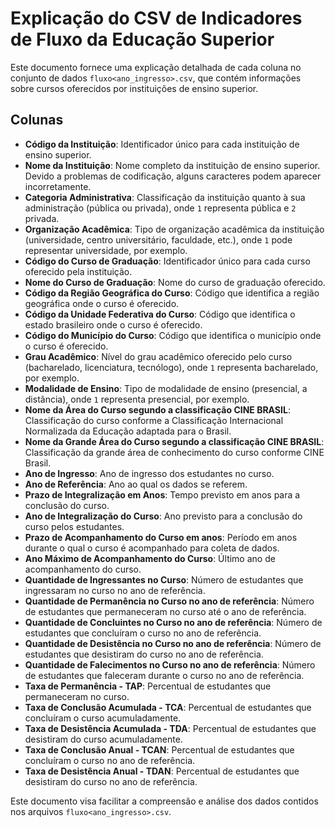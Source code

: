 # Explicação do CSV de Indicadores de Fluxo da Educação Superior

Este documento fornece uma explicação detalhada de cada coluna no conjunto de dados `fluxo<ano_ingresso>.csv`, que contém informações sobre cursos oferecidos por instituições de ensino superior.

## Colunas

- **Código da Instituição**: Identificador único para cada instituição de ensino superior.
- **Nome da Instituição**: Nome completo da instituição de ensino superior. Devido a problemas de codificação, alguns caracteres podem aparecer incorretamente.
- **Categoria Administrativa**: Classificação da instituição quanto à sua administração (pública ou privada), onde `1` representa pública e `2` privada.
- **Organização Acadêmica**: Tipo de organização acadêmica da instituição (universidade, centro universitário, faculdade, etc.), onde `1` pode representar universidade, por exemplo.
- **Código do Curso de Graduação**: Identificador único para cada curso oferecido pela instituição.
- **Nome do Curso de Graduação**: Nome do curso de graduação oferecido.
- **Código da Região Geográfica do Curso**: Código que identifica a região geográfica onde o curso é oferecido.
- **Código da Unidade Federativa do Curso**: Código que identifica o estado brasileiro onde o curso é oferecido.
- **Código do Município do Curso**: Código que identifica o município onde o curso é oferecido.
- **Grau Acadêmico**: Nível do grau acadêmico oferecido pelo curso (bacharelado, licenciatura, tecnólogo), onde `1` representa bacharelado, por exemplo.
- **Modalidade de Ensino**: Tipo de modalidade de ensino (presencial, a distância), onde `1` representa presencial, por exemplo.
- **Nome da Área do Curso segundo a classificação CINE BRASIL**: Classificação do curso conforme a Classificação Internacional Normalizada da Educação adaptada para o Brasil.
- **Nome da Grande Área do Curso segundo a classificação CINE BRASIL**: Classificação da grande área de conhecimento do curso conforme CINE Brasil.
- **Ano de Ingresso**: Ano de ingresso dos estudantes no curso.
- **Ano de Referência**: Ano ao qual os dados se referem.
- **Prazo de Integralização em Anos**: Tempo previsto em anos para a conclusão do curso.
- **Ano de Integralização do Curso**: Ano previsto para a conclusão do curso pelos estudantes.
- **Prazo de Acompanhamento do Curso em anos**: Período em anos durante o qual o curso é acompanhado para coleta de dados.
- **Ano Máximo de Acompanhamento do Curso**: Último ano de acompanhamento do curso.
- **Quantidade de Ingressantes no Curso**: Número de estudantes que ingressaram no curso no ano de referência.
- **Quantidade de Permanência no Curso no ano de referência**: Número de estudantes que permaneceram no curso até o ano de referência.
- **Quantidade de Concluintes no Curso no ano de referência**: Número de estudantes que concluíram o curso no ano de referência.
- **Quantidade de Desistência no Curso no ano de referência**: Número de estudantes que desistiram do curso no ano de referência.
- **Quantidade de Falecimentos no Curso no ano de referência**: Número de estudantes que faleceram durante o curso no ano de referência.
- **Taxa de Permanência - TAP**: Percentual de estudantes que permaneceram no curso.
- **Taxa de Conclusão Acumulada - TCA**: Percentual de estudantes que concluíram o curso acumuladamente.
- **Taxa de Desistência Acumulada - TDA**: Percentual de estudantes que desistiram do curso acumuladamente.
- **Taxa de Conclusão Anual - TCAN**: Percentual de estudantes que concluíram o curso no ano de referência.
- **Taxa de Desistência Anual - TDAN**: Percentual de estudantes que desistiram do curso no ano de referência.

Este documento visa facilitar a compreensão e análise dos dados contidos nos arquivos `fluxo<ano_ingresso>.csv`.